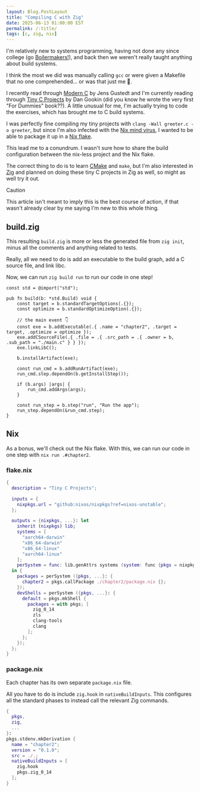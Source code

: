 ```yaml
---
layout: Blog.PostLayout
title: "Compiling C with Zig"
date: 2025-06-13 01:00:00 EST
permalink: /:title/
tags: [c, zig, nix]
---
```


I'm relatively new to systems programming, having not done any since college (go [Boilermakers!](https://cs.purdue.edu)), and back then we weren't really taught anything about build systems.

I think the most we did was manually calling `gcc` or were given a Makefile that no one comprehended... or was that just me 🤔.

I recently read through [Modern C](https://www.manning.com/books/modern-c) by Jens Gustedt and I'm currently reading through [Tiny C Projects](https://www.manning.com/books/tiny-c-projects) by Dan Gookin (did you know he wrote the very first "For Dummies" book??). A little unusual for me, I'm actually trying to code the exercises, which has brought me to C build systems.

I was perfectly fine compiling my tiny projects with `clang -Wall greeter.c -o greeter`, but since I'm also infected with the [Nix mind virus](/uses/#development), I wanted to be able to package it up in a [Nix flake](https://nixos.wiki/wiki/flakes).

This lead me to a conundrum. I wasn't sure how to share the build configuration between the nix-less project and the Nix flake. 

The correct thing to do is to learn [CMake](https://cmake.org/) and `make`, but I'm also interested in [Zig](https://ziglang.org) and planned on doing these tiny C projects in Zig as well, so might as well try it out.

> [!caution]
> This article isn't meant to imply this is the best course of action, if that wasn't already clear by me saying I'm new to this whole thing.

## build.zig

This resulting `build.zig` is more or less the generated file from `zig init`, minus all the comments and anything related to tests.

Really, all we need to do is add an executable to the build graph, add a C source file, and link libc.

Now, we can run `zig build run` to run our code in one step!

```zig
const std = @import("std");

pub fn build(b: *std.Build) void {
    const target = b.standardTargetOptions(.{});
    const optimize = b.standardOptimizeOption(.{});

    // the main event 👇
    const exe = b.addExecutable(.{ .name = "chapter2", .target = target, .optimize = optimize });
    exe.addCSourceFile(.{ .file = .{ .src_path = .{ .owner = b, .sub_path = "./main.c" } } });
    exe.linkLibC();

    b.installArtifact(exe);

    const run_cmd = b.addRunArtifact(exe);
    run_cmd.step.dependOn(b.getInstallStep());

    if (b.args) |args| {
        run_cmd.addArgs(args);
    }

    const run_step = b.step("run", "Run the app");
    run_step.dependOn(&run_cmd.step);
}
```

## Nix

As a bonus, we'll check out the Nix flake. With this, we can run our code in one step with `nix run .#chapter2`.

### flake.nix

```nix
{
  description = "Tiny C Projects";

  inputs = {
    nixpkgs.url = "github:nixos/nixpkgs?ref=nixos-unstable";
  };

  outputs = {nixpkgs, ...}: let
    inherit (nixpkgs) lib;
    systems = [
      "aarch64-darwin"
      "x86_64-darwin"
      "x86_64-linux"
      "aarch64-linux"
    ];
    perSystem = func: lib.genAttrs systems (system: func {pkgs = nixpkgs.legacyPackages.${system};});
  in {
    packages = perSystem ({pkgs, ...}: {
      chapter2 = pkgs.callPackage ./chapter2/package.nix {};
    });
    devShells = perSystem ({pkgs, ...}: {
      default = pkgs.mkShell {
        packages = with pkgs; [
          zig_0_14
          zls
          clang-tools
          clang
        ];
      };
    });
  };
}
```

### package.nix

Each chapter has its own separate `package.nix` file.

All you have to do is include `zig.hook` in `nativeBuildInputs`. This configures all the standard phases to instead call the relevant Zig commands.

```nix
{
  pkgs,
  zig,
  ...
}:
pkgs.stdenv.mkDerivation {
  name = "chapter2";
  version = "0.1.0";
  src = ./.;
  nativeBuildInputs = [
    zig.hook
    pkgs.zig_0_14
  ];
}
```
